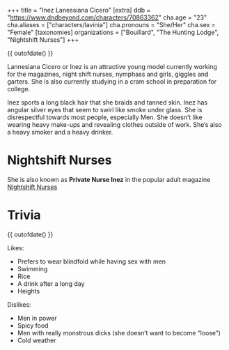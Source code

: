 +++
title = "Inez Lanessiana Cicero"
[extra]
ddb = "https://www.dndbeyond.com/characters/70863362"
cha.age = "23"
cha.aliases = ["characters/lavinia"]
cha.pronouns = "She/Her"
cha.sex = "Female"
[taxonomies]
organizations = ["Bouillard", "The Hunting Lodge", "Nightshift Nurses"]
+++

{{ outofdate() }}

Lannesiana Cicero or Inez is an attractive young model currently working for the magazines, night shift nurses, nymphass and girls, giggles and garters. She is also currently studying in a cram school in preparation for college.  

Inez sports a long black hair that she braids and tanned skin. Inez has angular silver eyes that seem to swirl like smoke under glass. She is disrespectful towards most people, especially Men. She doesn’t like wearing heavy make-ups and revealing clothes outside of work. She’s also a heavy smoker and a heavy drinker. 

# Nightshift Nurses
She is also known as **Private Nurse Inez** in the popular adult magazine [Nightshift Nurses](@/organizations/nightshift-nurses.md)


# Trivia
{{ outofdate() }}

Likes:
- Prefers to wear blindfold while having sex with men
- Swimming
- Rice
- A drink after a long day
- Heights 

Dislikes:
- Men in power
- Spicy food
- Men with really monstrous dicks (she doesn’t want to become “loose”)
- Cold weather
